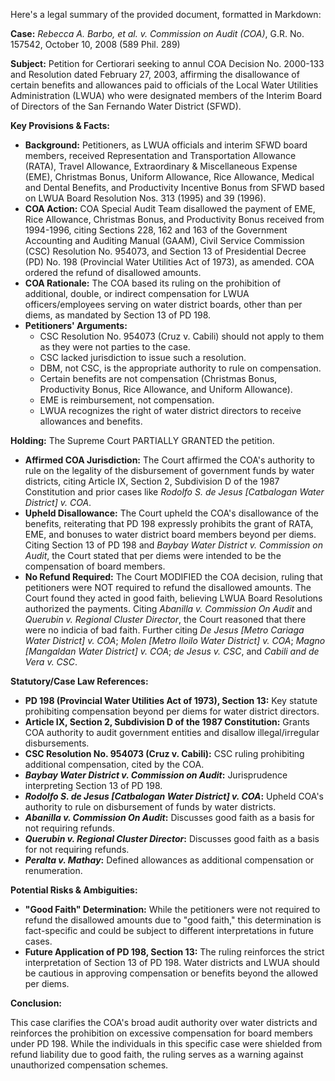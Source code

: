 Here's a legal summary of the provided document, formatted in Markdown:

**Case:** *Rebecca A. Barbo, et al. v. Commission on Audit (COA)*, G.R. No. 157542, October 10, 2008 (589 Phil. 289)

**Subject:** Petition for Certiorari seeking to annul COA Decision No. 2000-133 and Resolution dated February 27, 2003, affirming the disallowance of certain benefits and allowances paid to officials of the Local Water Utilities Administration (LWUA) who were designated members of the Interim Board of Directors of the San Fernando Water District (SFWD).

**Key Provisions & Facts:**

*   **Background:** Petitioners, as LWUA officials and interim SFWD board members, received Representation and Transportation Allowance (RATA), Travel Allowance, Extraordinary & Miscellaneous Expense (EME), Christmas Bonus, Uniform Allowance, Rice Allowance, Medical and Dental Benefits, and Productivity Incentive Bonus from SFWD based on LWUA Board Resolution Nos. 313 (1995) and 39 (1996).
*   **COA Action:** COA Special Audit Team disallowed the payment of EME, Rice Allowance, Christmas Bonus, and Productivity Bonus received from 1994-1996, citing Sections 228, 162 and 163 of the Government Accounting and Auditing Manual (GAAM), Civil Service Commission (CSC) Resolution No. 954073, and Section 13 of Presidential Decree (PD) No. 198 (Provincial Water Utilities Act of 1973), as amended. COA ordered the refund of disallowed amounts.
*   **COA Rationale:** The COA based its ruling on the prohibition of additional, double, or indirect compensation for LWUA officers/employees serving on water district boards, other than per diems, as mandated by Section 13 of PD 198.
*   **Petitioners' Arguments:**
    *   CSC Resolution No. 954073 (Cruz v. Cabili) should not apply to them as they were not parties to the case.
    *   CSC lacked jurisdiction to issue such a resolution.
    *   DBM, not CSC, is the appropriate authority to rule on compensation.
    *   Certain benefits are not compensation (Christmas Bonus, Productivity Bonus, Rice Allowance, and Uniform Allowance).
    *   EME is reimbursement, not compensation.
    *   LWUA recognizes the right of water district directors to receive allowances and benefits.

**Holding:** The Supreme Court PARTIALLY GRANTED the petition.

*   **Affirmed COA Jurisdiction:** The Court affirmed the COA's authority to rule on the legality of the disbursement of government funds by water districts, citing Article IX, Section 2, Subdivision D of the 1987 Constitution and prior cases like *Rodolfo S. de Jesus [Catbalogan Water District] v. COA*.
*   **Upheld Disallowance:** The Court upheld the COA's disallowance of the benefits, reiterating that PD 198 expressly prohibits the grant of RATA, EME, and bonuses to water district board members beyond per diems. Citing Section 13 of PD 198 and *Baybay Water District v. Commission on Audit*, the Court stated that per diems were intended to be the compensation of board members.
*   **No Refund Required:** The Court MODIFIED the COA decision, ruling that petitioners were NOT required to refund the disallowed amounts. The Court found they acted in good faith, believing LWUA Board Resolutions authorized the payments. Citing *Abanilla v. Commission On Audit* and *Querubin v. Regional Cluster Director*, the Court reasoned that there were no indicia of bad faith. Further citing *De Jesus [Metro Cariaga Water District] v. COA*; *Molen [Metro Iloilo Water District] v. COA*; *Magno [Mangaldan Water District] v. COA*; *de Jesus v. CSC*, and *Cabili and de Vera v. CSC*.

**Statutory/Case Law References:**

*   **PD 198 (Provincial Water Utilities Act of 1973), Section 13:**  Key statute prohibiting compensation beyond per diems for water district directors.
*   **Article IX, Section 2, Subdivision D of the 1987 Constitution:** Grants COA authority to audit government entities and disallow illegal/irregular disbursements.
*   **CSC Resolution No. 954073 (Cruz v. Cabili):** CSC ruling prohibiting additional compensation, cited by the COA.
*   ***Baybay Water District v. Commission on Audit*:** Jurisprudence interpreting Section 13 of PD 198.
*   ***Rodolfo S. de Jesus [Catbalogan Water District] v. COA*:** Upheld COA's authority to rule on disbursement of funds by water districts.
*   ***Abanilla v. Commission On Audit*:**  Discusses good faith as a basis for not requiring refunds.
*   ***Querubin v. Regional Cluster Director*:** Discusses good faith as a basis for not requiring refunds.
*   ***Peralta v. Mathay*:** Defined allowances as additional compensation or renumeration.

**Potential Risks & Ambiguities:**

*   **"Good Faith" Determination:** While the petitioners were not required to refund the disallowed amounts due to "good faith," this determination is fact-specific and could be subject to different interpretations in future cases.
*   **Future Application of PD 198, Section 13:** The ruling reinforces the strict interpretation of Section 13 of PD 198. Water districts and LWUA should be cautious in approving compensation or benefits beyond the allowed per diems.

**Conclusion:**

This case clarifies the COA's broad audit authority over water districts and reinforces the prohibition on excessive compensation for board members under PD 198. While the individuals in this specific case were shielded from refund liability due to good faith, the ruling serves as a warning against unauthorized compensation schemes.

